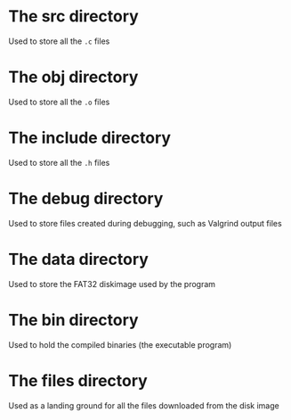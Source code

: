# The src directory

Used to store all the `.c` files

# The obj directory

Used to store all the `.o` files

# The include directory

Used to store all the `.h` files

# The debug directory

Used to store files created during debugging, such as Valgrind output files

# The data directory

Used to store the FAT32 diskimage used by the program

# The bin directory

Used to hold the compiled binaries (the executable program)

# The files directory

Used as a landing ground for all the files downloaded from the disk image
